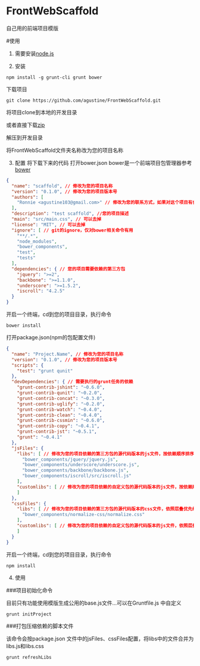 FrontWebScaffold
================

自己用的前端项目模版

#使用

1. 需要安装[node.js](http://nodejs.org/)

2. 安装

~~~
npm install -g grunt-cli grunt bower
~~~

下载项目

~~~
git clone https://github.com/agustine/FrontWebScaffold.git
~~~

将项目clone到本地的开发目录

或者直接下载[zip](https://github.com/agustine/FrontWebScaffold/archive/master.zip)

解压到开发目录

将FrontWebScaffold文件夹名称改为您的项目名称

3. 配置
将下载下来的代码
打开bower.json  bower是一个前端项目包管理器参考[bower](http://bower.io/)


~~~json
{
  "name": "scaffold", // 修改为您的项目名称
  "version": "0.1.0", // 修改为您的项目版本号
  "authors": [
    "Ronnie <agustine103@gmail.com>" // 修改为您的联系方式，如果对这个项目有任何问题可以用这个邮箱联系我
  ],
  "description": "test scaffold", //您的项目描述
  "main": "src/main.css", // 可以去掉
  "license": "MIT", // 可以去掉
  "ignore": [ // git的ignore，仅对bower相关命令有用
    "**/.*",
    "node_modules",
    "bower_components",
    "test",
    "tests"
  ],
  "dependencies": { // 您的项目需要依赖的第三方包
    "jquery": ">=2",
    "backbone": ">=1.1.0",
    "underscore": ">=1.5.2",
    "iscroll": "4.2.5"
  }
}
~~~

开启一个终端，cd到您的项目目录，执行命令

~~~
bower install
~~~

打开package.json(npm的包配置文件)

~~~json
{
  "name": "Project.Name", // 修改为您的项目名称
  "version": "0.1.0", // 修改为您的项目版本号
  "scripts": {
    "test": "grunt qunit"
  },
  "devDependencies": { // 需要执行的grunt任务的依赖
    "grunt-contrib-jshint": "~0.6.0",
    "grunt-contrib-qunit": "~0.2.0",
    "grunt-contrib-concat": "~0.3.0",
    "grunt-contrib-uglify": "~0.2.0",
    "grunt-contrib-watch": "~0.4.0",
    "grunt-contrib-clean": "~0.4.0",
    "grunt-contrib-cssmin": "~0.6.0",
    "grunt-contrib-copy": "~0.4.1",
    "grunt-contrib-jst": "~0.5.1",
    "grunt": "~0.4.1"
  },
  "jsFiles": {
    "libs": [ // 修改为您的项目依赖的第三方包的源代码版本的js文件，按依赖顺序排序，以便依次合并文件压缩
      "bower_components/jquery/jquery.js",
      "bower_components/underscore/underscore.js",
      "bower_components/backbone/backbone.js",
      "bower_components/iscroll/src/iscroll.js"
    ],
    "customlibs": [ // 修改为您的项目依赖的自定义包的源代码版本的js文件，按依赖顺序排序，以便依次合并文件压缩
    ]
  },
  "cssFiles": {
    "libs": [ // 修改为您的项目依赖的第三方包的源代码版本的css文件，依照层叠优先级排序（您懂的...），以便依次合并文件压缩
      "bower_components/normalize-css/normalize.css"
    ],
    "customlibs": [ // 修改为您的项目依赖的自定义包的源代码版本的js文件，依照层叠优先级排序（您懂的...），以便依次合并文件压缩
    ]
  }
}
~~~

开启一个终端，cd到您的项目目录，执行命令

~~~
npm install
~~~

4. 使用

###项目初始化命令

目前只有功能使用模版生成公用的base.js文件...可以在Gruntfile.js 中自定义
~~~
grunt initProject
~~~

###打包压缩依赖的脚本文件

该命令会按package.json 文件中的jsFiles、cssFiles配置，将libs中的文件合并为libs.js和libs.css
~~~
grunt refreshLibs
~~~

